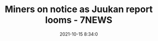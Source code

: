 ---
"title": "Miners on notice as Juukan report looms - 7NEWS"
"date": "2021-10-15 8:34:0"
"feed_name": "GOOGLENEWSMINING"
"feed_website": "https://news.google.com/search?q=mining%2Bincident&hl=en-US&gl=US&ceid=US:en"
"feed_rss": "https://news.google.com/rss/search?q=mining%2Bincident&hl=en-US&gl=US&ceid=US:en"
"link": "https://7news.com.au/entertainment/miners-on-notice-as-juukan-report-looms-c-4247372"
"source": "{'href': 'https://7news.com.au', 'title': '7NEWS'}"
"file": "_posts/2021-1-1-c7c1ad79c2f209d45efceba9a469567ee8d56150.md"
"accident": "0"
"drilling": "0"
"dead": "0"
"injured": "0"
"arrested": "0"
"place": "unknown place"
"where": "unknown site"
"causes": "unknown"
"place_uri": "unknown place"
---